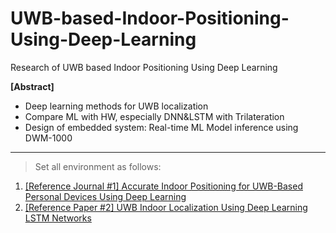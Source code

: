 # UWB-based-Indoor-Positioning-Using-Deep-Learning
Research of  UWB based Indoor Positioning Using Deep Learning

**[Abstract]**

- Deep learning methods for UWB localization
- Compare ML with HW, especially DNN&LSTM with Trilateration
- Design of embedded system: Real-time ML Model inference using DWM-1000

---

> Set all environment as follows:
> 
1. [[Reference Journal #1] Accurate Indoor Positioning for UWB-Based Personal Devices Using Deep Learning](https://ieeexplore.ieee.org/document/10054386)
2. [[Reference Paper #2] UWB Indoor Localization Using Deep Learning LSTM Networks](https://www.mdpi.com/2076-3417/10/18/6290)
